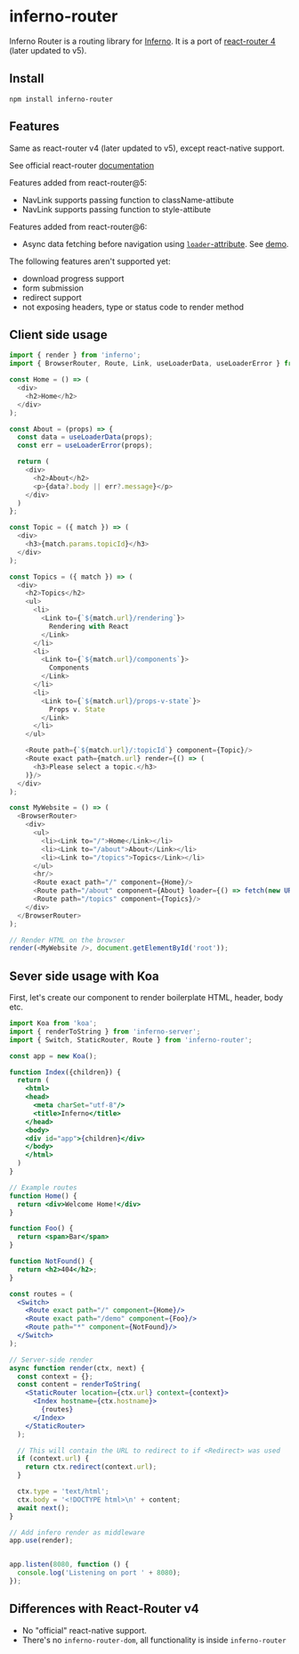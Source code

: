 # inferno-router

Inferno Router is a routing library for [Inferno](https://github.com/infernojs/inferno). It is a port of [react-router 4](https://v5.reactrouter.com/web/guides/quick-start) (later updated to v5).

## Install

```
npm install inferno-router
```

## Features

Same as react-router v4 (later updated to v5), except react-native support.

See official react-router [documentation](https://v5.reactrouter.com/web/guides/philosophy)

Features added from react-router@5:
- NavLink supports passing function to className-attibute
- NavLink supports passing function to style-attibute

Features added from react-router@6:
- Async data fetching before navigation using [`loader`-attribute](https://reactrouter.com/en/main/route/loader). See [demo](https://github.com/infernojs/inferno/tree/master/demo/inferno-router-demo).

The following features aren't supported yet:
- download progress support
- form submission
- redirect support
- not exposing headers, type or status code to render method

## Client side usage

```js
import { render } from 'inferno';
import { BrowserRouter, Route, Link, useLoaderData, useLoaderError } from 'inferno-router';

const Home = () => (
  <div>
    <h2>Home</h2>
  </div>
);

const About = (props) => {
  const data = useLoaderData(props);
  const err = useLoaderError(props);

  return (
    <div>
      <h2>About</h2>
      <p>{data?.body || err?.message}</p>
    </div>
  )
};

const Topic = ({ match }) => (
  <div>
    <h3>{match.params.topicId}</h3>
  </div>
);

const Topics = ({ match }) => (
  <div>
    <h2>Topics</h2>
    <ul>
      <li>
        <Link to={`${match.url}/rendering`}>
          Rendering with React
        </Link>
      </li>
      <li>
        <Link to={`${match.url}/components`}>
          Components
        </Link>
      </li>
      <li>
        <Link to={`${match.url}/props-v-state`}>
          Props v. State
        </Link>
      </li>
    </ul>

    <Route path={`${match.url}/:topicId`} component={Topic}/>
    <Route exact path={match.url} render={() => (
      <h3>Please select a topic.</h3>
    )}/>
  </div>
);

const MyWebsite = () => (
  <BrowserRouter>
    <div>
      <ul>
        <li><Link to="/">Home</Link></li>
        <li><Link to="/about">About</Link></li>
        <li><Link to="/topics">Topics</Link></li>
      </ul>
      <hr/>
      <Route exact path="/" component={Home}/>
      <Route path="/about" component={About} loader={() => fetch(new URL('/api/about', BACKEND_HOST))} />
      <Route path="/topics" component={Topics}/>
    </div>
  </BrowserRouter>
);

// Render HTML on the browser
render(<MyWebsite />, document.getElementById('root'));
```


## Sever side usage with Koa

First, let's create our component to render boilerplate HTML, header, body etc.

```jsx
import Koa from 'koa';
import { renderToString } from 'inferno-server';
import { Switch, StaticRouter, Route } from 'inferno-router';

const app = new Koa();

function Index({children}) {
  return (
    <html>
    <head>
      <meta charSet="utf-8"/>
      <title>Inferno</title>
    </head>
    <body>
    <div id="app">{children}</div>
    </body>
    </html>
  )
}

// Example routes
function Home() {
  return <div>Welcome Home!</div>
}

function Foo() {
  return <span>Bar</span>
}

function NotFound() {
  return <h2>404</h2>;
}

const routes = (
  <Switch>
    <Route exact path="/" component={Home}/>
    <Route exact path="/demo" component={Foo}/>
    <Route path="*" component={NotFound}/>
  </Switch>
);

// Server-side render
async function render(ctx, next) {
  const context = {};
  const content = renderToString(
    <StaticRouter location={ctx.url} context={context}>
      <Index hostname={ctx.hostname}>
        {routes}
      </Index>
    </StaticRouter>
  );

  // This will contain the URL to redirect to if <Redirect> was used
  if (context.url) {
    return ctx.redirect(context.url);
  }

  ctx.type = 'text/html';
  ctx.body = '<!DOCTYPE html>\n' + content;
  await next();
}

// Add infero render as middleware
app.use(render);


app.listen(8080, function () {
  console.log('Listening on port ' + 8080);
});

```


## Differences with React-Router v4

* No "official" react-native support.
* There's no `inferno-router-dom`, all functionality is inside `inferno-router`
